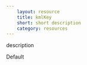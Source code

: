 ```yaml
---
    layout: resource
    title: kmlKey
    short: short description
    category: resources
---
```


description

Default

